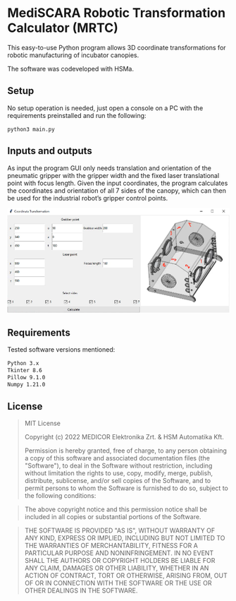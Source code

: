 # MediSCARA Robotic Transformation Calculator (MRTC)
This easy-to-use Python program allows 3D coordinate transformations for robotic manufacturing of incubator canopies.

The software was codeveloped with HSMa.

## Setup
No setup operation is needed, just open a console on a PC with the requirements preinstalled and run the following:
```
python3 main.py
```

## Inputs and outputs
As input the program GUI only needs translation and orientation of the pneumatic gripper with the gripper width and the fixed laser translational point with focus length. Given the input coordinates, the program calculates the coordinates and orientation of all 7 sides of the canopy, which can then be used for the industrial robot’s gripper control points.

![Coordinate transform GUI](/coordtransf_gui.png)

## Requirements
Tested software versions mentioned:
```
Python 3.x
Tkinter 8.6
Pillow 9.1.0
Numpy 1.21.0
```

## License

>MIT License
>
>Copyright (c) 2022 MEDICOR Elektronika Zrt. & HSM Automatika Kft.
>
>Permission is hereby granted, free of charge, to any person obtaining a copy
of this software and associated documentation files (the "Software"), to deal
in the Software without restriction, including without limitation the rights
to use, copy, modify, merge, publish, distribute, sublicense, and/or sell
copies of the Software, and to permit persons to whom the Software is
furnished to do so, subject to the following conditions:

>The above copyright notice and this permission notice shall be included in all
copies or substantial portions of the Software.

>THE SOFTWARE IS PROVIDED "AS IS", WITHOUT WARRANTY OF ANY KIND, EXPRESS OR
IMPLIED, INCLUDING BUT NOT LIMITED TO THE WARRANTIES OF MERCHANTABILITY,
FITNESS FOR A PARTICULAR PURPOSE AND NONINFRINGEMENT. IN NO EVENT SHALL THE
AUTHORS OR COPYRIGHT HOLDERS BE LIABLE FOR ANY CLAIM, DAMAGES OR OTHER
LIABILITY, WHETHER IN AN ACTION OF CONTRACT, TORT OR OTHERWISE, ARISING FROM,
OUT OF OR IN CONNECTION WITH THE SOFTWARE OR THE USE OR OTHER DEALINGS IN THE
SOFTWARE.
